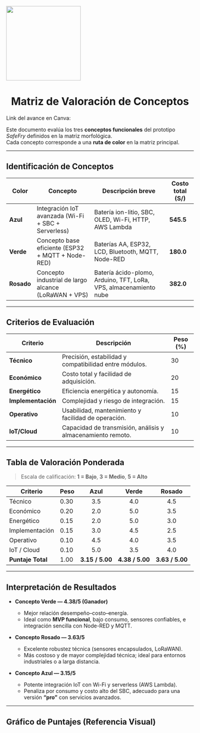 <p align="left">
  <img src="https://github.com/user-attachments/assets/2cae9b13-d1de-4a5a-a827-643818c98091" width="200">
  <h1 align="center">Matriz de Valoración de Conceptos</h1>
</p>
Link del avance en Canva: 

Este documento evalúa los tres **conceptos funcionales** del prototipo *SafeFry* definidos en la matriz morfológica.  
Cada concepto corresponde a una **ruta de color** en la matriz principal.

---

## Identificación de Conceptos

| Color | Concepto | Descripción breve | Costo total (S/) |
|--------|-----------|-------------------|------------------|
| **Azul** | Integración IoT avanzada (Wi-Fi + SBC + Serverless) | Batería ion-litio, SBC, OLED, Wi-Fi, HTTP, AWS Lambda | **545.5** |
| **Verde** | Concepto base eficiente (ESP32 + MQTT + Node-RED) | Baterías AA, ESP32, LCD, Bluetooth, MQTT, Node-RED | **180.0** |
| **Rosado** | Concepto industrial de largo alcance (LoRaWAN + VPS) | Batería ácido-plomo, Arduino, TFT, LoRa, VPS, almacenamiento nube | **382.0** |

---

## Criterios de Evaluación

| Criterio | Descripción | Peso (%) |
|-----------|--------------|----------|
| **Técnico** | Precisión, estabilidad y compatibilidad entre módulos. | 30 |
| **Económico** | Costo total y facilidad de adquisición. | 20 |
| **Energético** | Eficiencia energética y autonomía. | 15 |
| **Implementación** | Complejidad y riesgo de integración. | 15 |
| **Operativo** | Usabilidad, mantenimiento y facilidad de operación. | 10 |
| **IoT/Cloud** | Capacidad de transmisión, análisis y almacenamiento remoto. | 10 |

---

## Tabla de Valoración Ponderada

> Escala de calificación: **1 = Bajo**, **3 = Medio**, **5 = Alto**

| Criterio | Peso | Azul | Verde | Rosado |
|-----------|------|:------:|:------:|:------:|
| Técnico | 0.30 | 3.5 | 4.0 | 4.5 |
| Económico | 0.20 | 2.0 | 5.0 | 3.5 |
| Energético | 0.15 | 2.0 | 5.0 | 3.0 |
| Implementación | 0.15 | 3.0 | 4.5 | 2.5 |
| Operativo | 0.10 | 4.5 | 4.0 | 3.5 |
| IoT / Cloud | 0.10 | 5.0 | 3.5 | 4.0 |
| **Puntaje Total** | 1.00 | **3.15 / 5.00** | **4.38 / 5.00** | **3.63 / 5.00** |

---

## Interpretación de Resultados

- **Concepto Verde — 4.38/5 (Ganador)**  
  - Mejor relación desempeño–costo–energía.  
  - Ideal como **MVP funcional**, bajo consumo, sensores confiables, e integración sencilla con Node-RED y MQTT.  

- **Concepto Rosado — 3.63/5**  
  - Excelente robustez técnica (sensores encapsulados, LoRaWAN).  
  - Más costoso y de mayor complejidad técnica; ideal para entornos industriales o a larga distancia.  

- **Concepto Azul — 3.15/5**  
  - Potente integración IoT con Wi-Fi y serverless (AWS Lambda).  
  - Penaliza por consumo y costo alto del SBC, adecuado para una versión **“pro”** con servicios avanzados.  

---

## Gráfico de Puntajes (Referencia Visual)

